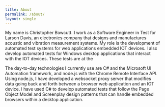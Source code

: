 ```yaml
---
title: About
permalink: /about/
layout: single
---
```


My name is Christopher Bowcutt. I work as a Software Engineer in Test for Larson Davis, an electronics company that designs 
and manufactures acoustic and vibration measurement systems. My role is the development of automated test systems for web applications
embedded IOT devices. I also develop automated tests for Windows desktop applications that interact with the IOT devices. These tests are 
at the

The day-to-day technologies I currently use are C# and the Microsoft UI Automation framework, and node.js with the Chrome Remote Interface API.
Using node.js, I have developed a websocket proxy server that modifies data going back and forth between a browser web application and an IOT device.
I have used C# to develop automated tests that follow the Page Object Model and Screenplay design patterns that can handle embedded browsers within
a desktop application.
